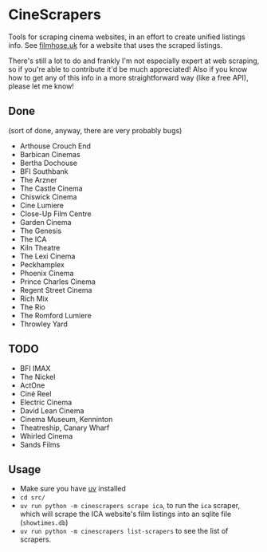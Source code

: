 # CineScrapers

Tools for scraping cinema websites, in an effort to create unified listings
info. See [filmhose.uk](https://filmhose.uk) for a website that uses the
scraped listings.

There's still a lot to do and frankly I'm not especially expert at web
scraping, so if you're able to contribute it'd be much appreciated! Also if you
know how to get any of this info in a more straightforward way (like a free
API), please let me know!

## Done

(sort of done, anyway, there are very probably bugs)

* Arthouse Crouch End
* Barbican Cinemas
* Bertha Dochouse
* BFI Southbank
* The Arzner
* The Castle Cinema
* Chiswick Cinema
* Cine Lumiere
* Close-Up Film Centre
* Garden Cinema
* The Genesis
* The ICA
* Kiln Theatre
* The Lexi Cinema
* Peckhamplex
* Phoenix Cinema
* Prince Charles Cinema
* Regent Street Cinema
* Rich Mix
* The Rio
* The Romford Lumiere
* Throwley Yard

## TODO

* BFI IMAX
* The Nickel
* ActOne
* Ciné Reel
* Electric Cinema
* David Lean Cinema
* Cinema Museum, Kenninton
* Theatreship, Canary Wharf
* Whirled Cinema
* Sands Films

## Usage

* Make sure you have [uv](https://docs.astral.sh/uv/getting-started/installation/) installed
* `cd src/`
* `uv run python -m cinescrapers scrape ica`, to run the `ica` scraper, which will
  scrape the ICA website's film listings into an sqlite file (`showtimes.db`)
* `uv run python -m cinescrapers list-scrapers` to see the list of scrapers.
